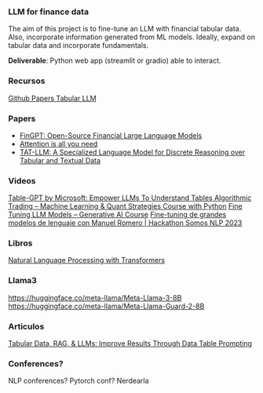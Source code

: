 ### LLM for finance data

The aim of this project is to fine-tune an LLM with financial tabular data.
Also, incorporate information generated from ML models.
Ideally, expand on tabular data and incorporate fundamentals.

**Deliverable**: Python web app (streamlit or gradio) able to interact. 

### Recursos

[Github Papers Tabular LLM](https://github.com/SpursGoZmy/Awesome-Tabular-LLMs)

### Papers

* [FinGPT: Open-Source Financial Large Language Models](https://arxiv.org/pdf/2306.06031)
* [Attention is all you need](https://proceedings.neurips.cc/paper_files/paper/2017/file/3f5ee243547dee91fbd053c1c4a845aa-Paper.pdf)
* [TAT-LLM: A Specialized Language Model for Discrete Reasoning over Tabular and Textual Data](https://arxiv.org/abs/2401.13223)

### Videos

[ Table-GPT by Microsoft: Empower LLMs To Understand Tables ](https://www.youtube.com/watch?v=yGL0XZlGA0I)
[Algorithmic Trading – Machine Learning & Quant Strategies Course with Python](https://www.youtube.com/watch?v=9Y3yaoi9rUQ&t=1094s)
[Fine Tuning LLM Models – Generative AI Course](https://www.youtube.com/watch?v=iOdFUJiB0Zc)
[Fine-tuning de grandes modelos de lenguaje con Manuel Romero | Hackathon Somos NLP 2023](https://www.youtube.com/watch?v=WYcJb8gYBZU&t=799s)

### Libros

[Natural Language Processing with Transformers](https://www.oreilly.com/library/view/natural-language-processing/9781098136789/)

### Llama3

https://huggingface.co/meta-llama/Meta-Llama-3-8B
https://huggingface.co/meta-llama/Meta-Llama-Guard-2-8B

### Articulos

[Tabular Data, RAG, & LLMs: Improve Results Through Data Table Prompting](https://medium.com/intel-tech/tabular-data-rag-llms-improve-results-through-data-table-prompting-bcb42678914b)

### Conferences?

NLP conferences?
Pytorch conf?
Nerdearla
